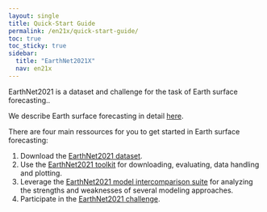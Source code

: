 ```yaml
---
layout: single
title: Quick-Start Guide
permalink: /en21x/quick-start-guide/
toc: true
toc_sticky: true
sidebar:
  title: "EarthNet2021X"
  nav: en21x
---
```


EarthNet2021 is a dataset and challenge for the task of Earth surface forecasting..

We describe Earth surface forecasting in detail [here](/en21x/ch-task/).

There are four main ressources for you to get started in Earth surface forecasting:
  1. Download the [EarthNet2021 dataset](/en21x/ds-download/).
  2. Use the [EarthNet2021 toolkit](/en21x/tk-overview/) for downloading, evaluating, data handling and plotting.
  3. Leverage the [EarthNet2021 model intercomparison suite](/en21x/mis-installation/) for analyzing the strengths and weaknesses of several modeling approaches.
  4. Participate in the [EarthNet2021 challenge](/en21x/ch-rules/).

